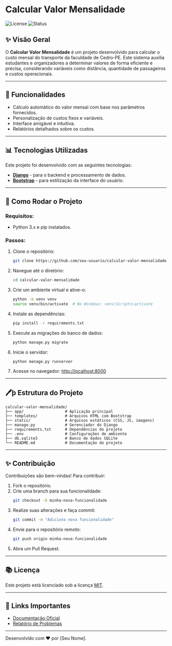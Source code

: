 # Calcular Valor Mensalidade

![License](https://img.shields.io/badge/license-MIT-green) ![Status](https://img.shields.io/badge/status-Em%20Desenvolvimento-yellow)

## ✨ Visão Geral

O **Calcular Valor Mensalidade** é um projeto desenvolvido para calcular o custo mensal do transporte da faculdade de Cedro-PE. Este sistema auxilia estudantes e organizadores a determinar valores de forma eficiente e precisa, considerando variáveis como distância, quantidade de passageiros e custos operacionais.

---

## 🔧 Funcionalidades

- Cálculo automático do valor mensal com base nos parâmetros fornecidos.
- Personalização de custos fixos e variáveis.
- Interface amigável e intuitiva.
- Relatórios detalhados sobre os custos.

---

## 📊 Tecnologias Utilizadas

Este projeto foi desenvolvido com as seguintes tecnologias:

- **[Django](https://www.djangoproject.com/)** - para o backend e processamento de dados.
- **[Bootstrap](https://getbootstrap.com/)** - para estilização da interface do usuário.

---

## 🚀 Como Rodar o Projeto

### Requisitos:
- Python 3.x e pip instalados.

### Passos:
1. Clone o repositório:
   ```bash
   git clone https://github.com/seu-usuario/calcular-valor-mensalidade.git
   ```
2. Navegue até o diretório:
   ```bash
   cd calcular-valor-mensalidade
   ```
3. Crie um ambiente virtual e ative-o:
   ```bash
   python -m venv venv
   source venv/bin/activate  # No Windows: venv\Scripts\activate
   ```
4. Instale as dependências:
   ```bash
   pip install -r requirements.txt
   ```
5. Execute as migrações do banco de dados:
   ```bash
   python manage.py migrate
   ```
6. Inicie o servidor:
   ```bash
   python manage.py runserver
   ```
7. Acesse no navegador:
   [http://localhost:8000](http://localhost:8000)

---

## 🖊þ Estrutura do Projeto

```plaintext
calcular-valor-mensalidade/
├── app/                  # Aplicação principal
├── templates/            # Arquivos HTML com Bootstrap
├── static/               # Arquivos estáticos (CSS, JS, imagens)
├── manage.py             # Gerenciador do Django
├── requirements.txt      # Dependências do projeto
├── .env                  # Configurações de ambiente
├── db.sqlite3            # Banco de dados SQLite
└── README.md             # Documentação do projeto
```

---

## ✨ Contribuição

Contribuições são bem-vindas! Para contribuir:

1. Fork o repositório.
2. Crie uma branch para sua funcionalidade:
   ```bash
   git checkout -b minha-nova-funcionalidade
   ```
3. Realize suas alterações e faça commit:
   ```bash
   git commit -m "Adiciona nova funcionalidade"
   ```
4. Envie para o repositório remoto:
   ```bash
   git push origin minha-nova-funcionalidade
   ```
5. Abra um Pull Request.

---

## 📚 Licença

Este projeto está licenciado sob a licença [MIT](LICENSE).

---

## 🔗 Links Importantes

- [Documentação Oficial](https://github.com/seu-usuario/calcular-valor-mensalidade/wiki)
- [Relatório de Problemas](https://github.com/seu-usuario/calcular-valor-mensalidade/issues)

---

Desenvolvido com ❤ por [Seu Nome].
